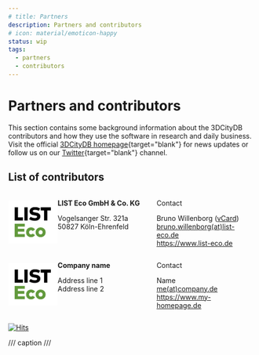 ```yaml
---
# title: Partners
description: Partners and contributors
# icon: material/emoticon-happy
status: wip
tags:
  - partners
  - contributors
---
```


# Partners and contributors

This section contains some background information about the 3DCityDB contributors and how they use the software in research and daily business. Visit the official [3DCityDB homepage](https://www.3dcitydb.org/3dcitydb/){target="blank"} for news updates or follow us on our [Twitter](https://twitter.com/3dcitydb){target="blank"} channel.

## List of contributors

<div style="display: table; width: 100%;">
  <div style="display: table-row;">
    <div style="display: table-cell; text-align: center; vertical-align: middle; width: 20%;">
      <a href="list-eco/"><img src="./assets/List_Eco_Farbe_sRGB.svg" alt="Icon" style="max-width: 100px;"></a>
    </div>
    <div style="display: table-cell; text-align: left; vertical-align: top; width: 40%;">
      <p>
        <b>LIST Eco GmbH & Co. KG</b>
      </p>
      <p>
        Vogelsanger Str. 321a</br>
        50827 Köln-Ehrenfeld
      </p>
    </div>
    <div style="display: table-cell; text-align: left; vertical-align: top; width: 40%;">
      <p>Contact</p>
      <p>
        Bruno Willenborg (<a href="https://www.list-gruppe.de/vcard/?vcard=wgmVbxGSPWSSkE8t5PmQ4xGYZ" target="_blank">vCard</a>)</br>
        <a href="mailto:bruno.willenborg(at)list-eco.de">bruno.willenborg(at)list-eco.de</a></br>
        <a href="https://www.list-eco.de" target="_blank">https://www.list-eco.de</a>
      </p>
    </div>
  </div>

  <div style="display: table-row;">
    <div style="display: table-cell; text-align: center; vertical-align: middle; width: 20%;">
      <!-- Replace with your icon -->
      <a href="list-eco/"><img src="./assets/List_Eco_Farbe_sRGB.svg" alt="Icon" style="max-width: 100px;"></a>
    </div>
    <div style="display: table-cell; text-align: left; vertical-align: top; width: 40%;">
      <!-- Replace with your text -->
      <p>
        <b>Company name</b>
      </p>
      <p>
         Address line 1</br>
         Address line 2
      </p>
    </div>
    <div style="display: table-cell; text-align: left; vertical-align: top; width: 40%;">
      <!-- Replace with your text -->
      <p>Contact</p>
      <p>
        Name</br>
        <a href="mailto:me(at)company.de">me(at)company.de</a></br>
        <a href="https://www.my-homepage.de" target="_blank">https://www.my-homepage.de</a>
      </p>
    </div>
  </div>
</div>

[![Hits](https://hits.seeyoufarm.com/api/count/incr/badge.svg?url=https%3A%2F%2F3dcitydb.github.io%2F3dcitydb-mkdocs%2Fpartners%2Findex%2F&count_bg=%2379C83D&title_bg=%23555555&icon=&icon_color=%23E7E7E7&title=Visitors&edge_flat=false)](https://hits.seeyoufarm.com/#history)

/// caption
///

